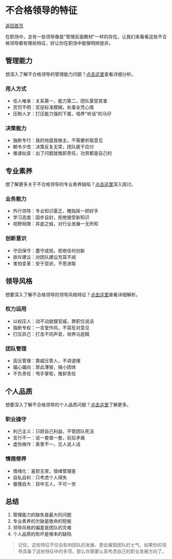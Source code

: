 # 不合格领导的特征

[返回首页](../README.md)

在职场中，总有一些领导像是"管理反面教材"一样的存在。让我们来看看这些不合格领导都有哪些特征，好让你在职场中能够明辨是非。

## 管理能力

想深入了解不合格领导的管理能力问题？[点击这里](./management-ability.md)查看详细分析。

### 用人方式
- 任人唯亲：关系第一，能力第二，团队蒙受其害
- 赏罚不明：奖惩标准模糊，处事全凭心情
- 压制人才：打压能力强的下属，培养"听话"的马仔

### 决策能力
- 独断专行：我的地盘我做主，不需要听取意见
- 朝令夕改：决策反复无常，团队疲于应付
- 推诿扯皮：出了问题就推卸责任，功劳都是自己的

## 专业素养

想了解更多关于不合格领导的专业素养缺陷？[点击这里](./professional-quality.md)深入探讨。

### 业务能力
- 外行领导：专业知识匮乏，瞎指挥一把好手
- 学习态度：固步自封，拒绝接受新知识
- 视野局限：井底之蛙，对行业发展一无所知

### 创新意识
- 守旧保守：墨守成规，拒绝任何创新
- 排斥建议：对团队建议充耳不闻
- 害怕变革：安于现状，不思进取

## 领导风格

想要深入了解不合格领导的领导风格特征？[点击这里](./leadership-style.md)查看详细解析。

### 权力运用
- 以权压人：动不动就摆官威，靠职位说话
- 独断专权：一言堂作风，不容反对意见
- 打压异己：打击不同声音，培养马屁精

### 团队管理
- 高压管理：靠威压管人，不讲道理
- 偏心偏向：厚此薄彼，搞小团体
- 不负责任：甩手掌柜，推卸责任

## 个人品质

想要深入了解不合格领导的个人品质问题？[点击这里](./personal-quality.md)了解更多。

### 职业操守
- 利己主义：只顾自己利益，不管团队死活
- 言行不一：说一套做一套，前后矛盾
- 虚伪做作：表里不一，见人说人话

### 情商修养
- 情绪化：喜怒无常，情绪管理差
- 自私自利：只考虑个人得失
- 傲慢自大：目中无人，不可一世

## 总结

1. 管理能力的缺失是最大的问题
2. 专业素养的欠缺是致命的短板
3. 领导风格的偏差是团队的灾难
4. 个人品质的败坏是根本的缺陷

> 记住，这些特征不仅会影响团队的发展，更会摧毁团队的士气。如果你的领导具备了这些特征中的多项，那么你需要认真考虑自己的职业发展方向了。
